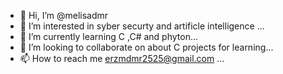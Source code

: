 - 👋 Hi, I’m @melisadmr
- 👀 I’m interested in syber securty and artificle intelligence ...
- 🌱 I’m currently learning  C ,C# and phyton...
- 💞️ I’m looking to collaborate on about C   projects for learning...
- 📫 How to reach me erzmdmr2525@gmail.com ...

<!---
melisadmr/melisadmr is a ✨ special ✨ repository because its `README.md` (this file) appears on your GitHub profile.
You can click the Preview link to take a look at your changes.
--->
